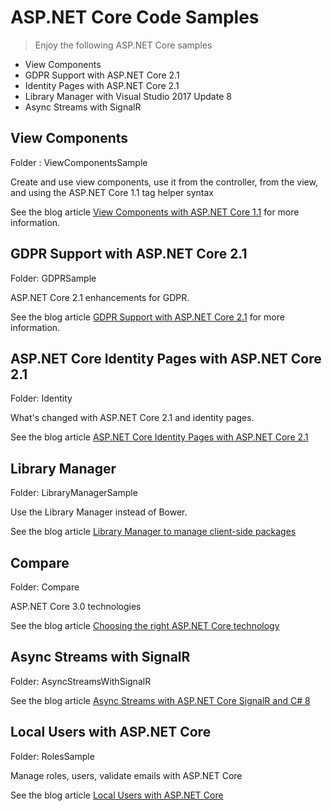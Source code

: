# ASP.NET Core Code Samples

> Enjoy the following ASP.NET Core samples

* View Components
* GDPR Support with ASP.NET Core 2.1
* Identity Pages with ASP.NET Core 2.1
* Library Manager with Visual Studio 2017 Update 8
* Async Streams with SignalR

## View Components

Folder : ViewComponentsSample

Create and use view components, use it from the controller, from the view, and using the ASP.NET Core 1.1 tag helper syntax

See the blog article [View Components with ASP.NET Core 1.1](https://csharp.christiannagel.com/2017/02/28/viewcomponents/ "View Components with ASP.NET Core 1.1") for more information.

## GDPR Support with ASP.NET Core 2.1

Folder: GDPRSample

ASP.NET Core 2.1 enhancements for GDPR.

See the blog article [GDPR Support with ASP.NET Core 2.1](https://csharp.christiannagel.com/2018/05/24/gdpr/) for more information.

## ASP.NET Core Identity Pages with ASP.NET Core 2.1

Folder: Identity

What's changed with ASP.NET Core 2.1 and identity pages.

See the blog article [ASP.NET Core Identity Pages with ASP.NET Core 2.1](https://csharp.christiannagel.com/2018/07/18/identitypages/)

## Library Manager

Folder: LibraryManagerSample

Use the Library Manager instead of Bower.

See the blog article [Library Manager to manage client-side packages](https://csharp.christiannagel.com)

## Compare

Folder: Compare

ASP.NET Core 3.0 technologies

See the blog article [Choosing the right ASP.NET Core technology](https://csharp.christiannagel.com/2019/04/03/choosing-the-right-asp-net-core-technology/)

## Async Streams with SignalR

Folder: AsyncStreamsWithSignalR

See the blog article [Async Streams with ASP.NET Core SignalR and C# 8](https://csharp.christiannagel.com/2019/10/08/signalrstreaming/)

## Local Users with ASP.NET Core

Folder: RolesSample

Manage roles, users, validate emails with ASP.NET Core

See the blog article [Local Users with ASP.NET Core](https://csharp.christiannagel.com)
